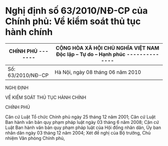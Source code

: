 # Nghị định số 63/2010/NĐ-CP của Chính phủ: Về kiểm soát thủ tục hành chính

| CHÍNH PHỦ ------- | CỘNG HÒA XÃ HỘI CHỦ NGHĨA VIỆT NAM Độc lập – Tự do – Hạnh phúc -------------- |
|---|---|
| Số: 63/2010/NĐ-CP | Hà Nội, ngày 08 tháng 06 năm 2010 |

NGHỊ ĐỊNH

VỀ KIỂM SOÁT THỦ TỤC HÀNH CHÍNH

CHÍNH PHỦ

Căn cứ Luật Tổ chức Chính phủ ngày 25 tháng 12 năm 2001; Căn cứ Luật Ban hành văn bản quy phạm pháp luật ngày 03 tháng 6 năm 2008; Căn cứ Luật Ban hành văn bản quy phạm pháp luật của Hội đồng nhân dân, Ủy ban nhân dân ngày 03 tháng 12 năm 2004; Xét đề nghị của Bộ trưởng, Chủ nhiệm Văn phòng Chính phủ,